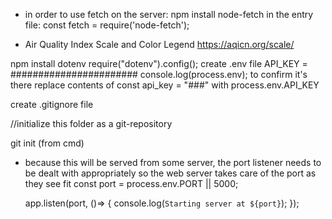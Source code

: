 





- in order to use fetch on the server:
npm install node-fetch
in the entry file:
    const fetch = require('node-fetch');


- Air Quality Index Scale and Color Legend
https://aqicn.org/scale/



npm install dotenv
require("dotenv").config();
create .env file
API_KEY = #######################
console.log(process.env); to confirm it's there
replace contents of const api_key = "###" with process.env.API_KEY

create .gitignore file

//initialize this folder as a git-repository

git init (from cmd)


- because this will be served from some server, the port listener needs to be dealt with appropriately so the web server takes care of the port as they see fit
    const port = process.env.PORT || 5000;

    app.listen(port, ()=> {
        console.log(`Starting server at ${port}`);
    });